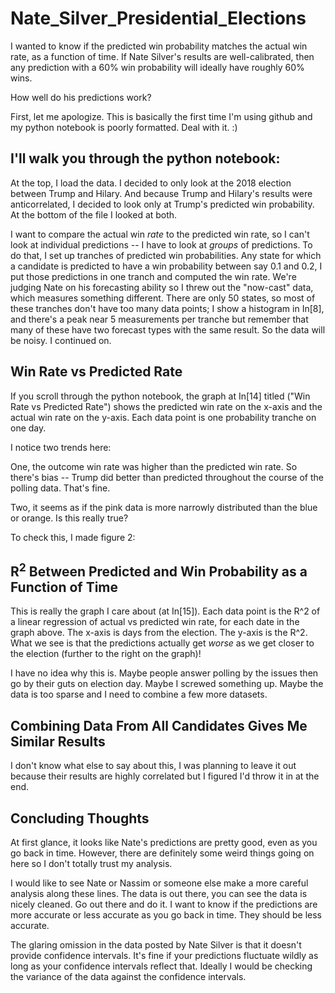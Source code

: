 # Nate_Silver_Presidential_Elections

I wanted to know if the predicted win probability matches the actual win rate, as a function of time.  If Nate Silver's results are well-calibrated, then any prediction with a 60% win probability will ideally have roughly 60% wins.

How well do his predictions work?

First, let me apologize.  This is basically the first time I'm using github and my python notebook is poorly formatted.  Deal with it.  :)

## I'll walk you through the python notebook:

At the top, I load the data.  I decided to only look at the 2018 election between Trump and Hilary.  And because Trump and Hilary's results were anticorrelated, I decided to look only at Trump's predicted win probability.  At the bottom of the file I looked at both.

I want to compare the actual win *rate* to the predicted win rate, so I can't look at individual predictions -- I have to look at *groups* of predictions.  To do that, I set up tranches of predicted win probabilities.  Any state for which a candidate is predicted to have a win probability between say 0.1 and 0.2, I put those predictions in one tranch and computed the win rate.  We're judging Nate on his forecasting ability so I threw out the "now-cast" data, which measures something different.  There are only 50 states, so most of these tranches don't have too many data points; I show a histogram in In[8], and there's a peak near 5 measurements per tranche but remember that many of these have two forecast types with the same result.  So the data will be noisy.  I continued on.

## Win Rate vs Predicted Rate

If you scroll through the python notebook, the graph at In[14] titled ("Win Rate vs Predicted Rate") shows the predicted win rate on the x-axis and the actual win rate on the y-axis.  Each data point is one probability tranche on one day.

I notice two trends here:

One, the outcome win rate was higher than the predicted win rate.  So there's bias -- Trump did better than predicted throughout the course of the polling data.  That's fine.

Two, it seems as if the pink data is more narrowly distributed than the blue or orange.  Is this really true?

To check this, I made figure 2:

## R$^2$ Between Predicted and Win Probability as a Function of Time

This is really the graph I care about (at In[15]).  Each data point is the R^2 of a linear regression of actual vs predicted win rate, for each date in the graph above.  The x-axis is days from the election.  The y-axis is the R^2.  What we see is that the predictions actually get *worse* as we get closer to the election (further to the right on the graph)!  

I have no idea why this is.  Maybe people answer polling by the issues then go by their guts on election day.  Maybe I screwed something up.  Maybe the data is too sparse and I need to combine a few more datasets.

## Combining Data From All Candidates Gives Me Similar Results

I don't know what else to say about this, I was planning to leave it out because their results are highly correlated but I figured I'd throw it in at the end.

## Concluding Thoughts

At first glance, it looks like Nate's predictions are pretty good, even as you go back in time.  However, there are definitely some weird things going on here so I don't totally trust my analysis.

I would like to see Nate or Nassim or someone else make a more careful analysis along these lines.  The data is out there, you can see the data is nicely cleaned.  Go out there and do it.  I want to know if the predictions are more accurate or less accurate as you go back in time.  They should be less accurate.

The glaring omission in the data posted by Nate Silver is that it doesn't provide confidence intervals.  It's fine if your predictions fluctuate wildly as long as your confidence intervals reflect that.  Ideally I would be checking the variance of the data against the confidence intervals.
